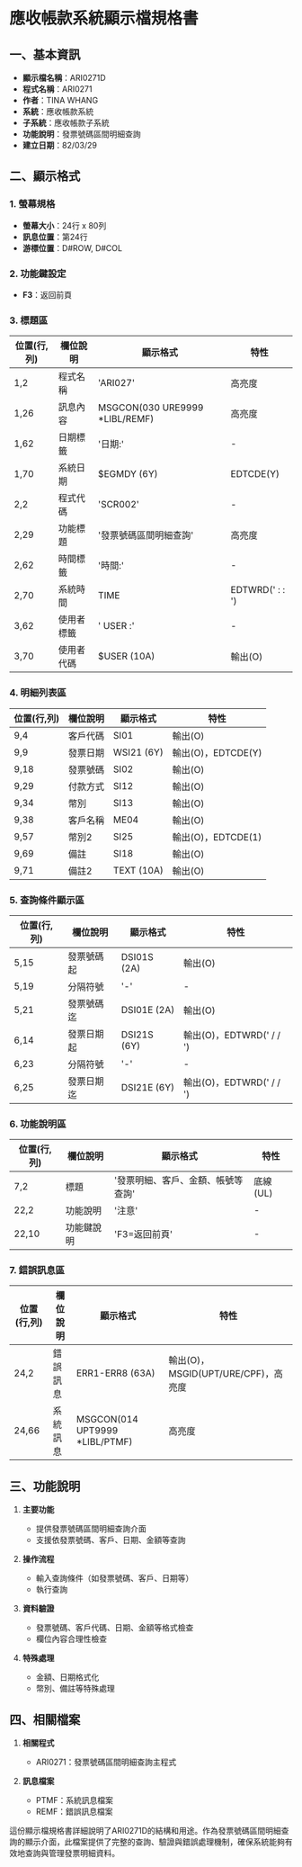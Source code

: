 # 應收帳款系統顯示檔規格書

## 一、基本資訊
- **顯示檔名稱**：ARI0271D
- **程式名稱**：ARI0271
- **作者**：TINA WHANG
- **系統**：應收帳款系統
- **子系統**：應收帳款子系統
- **功能說明**：發票號碼區間明細查詢
- **建立日期**：82/03/29

## 二、顯示格式

### 1. 螢幕規格
- **螢幕大小**：24行 x 80列
- **訊息位置**：第24行
- **游標位置**：D#ROW, D#COL

### 2. 功能鍵設定
- **F3**：返回前頁

### 3. 標題區
| 位置(行,列) | 欄位說明 | 顯示格式 | 特性 |
|------------|---------|---------|------|
| 1,2 | 程式名稱 | 'ARI027' | 高亮度 |
| 1,26 | 訊息內容 | MSGCON(030 URE9999 *LIBL/REMF) | 高亮度 |
| 1,62 | 日期標籤 | '日期:' | - |
| 1,70 | 系統日期 | $EGMDY (6Y) | EDTCDE(Y) |
| 2,2 | 程式代碼 | 'SCR002' | - |
| 2,29 | 功能標題 | '發票號碼區間明細查詢' | 高亮度 |
| 2,62 | 時間標籤 | '時間:' | - |
| 2,70 | 系統時間 | TIME | EDTWRD('  :  :  ') |
| 3,62 | 使用者標籤 | ' USER :' | - |
| 3,70 | 使用者代碼 | $USER (10A) | 輸出(O) |

### 4. 明細列表區
| 位置(行,列) | 欄位說明 | 顯示格式 | 特性 |
|------------|---------|---------|------|
| 9,4 | 客戶代碼 | SI01 | 輸出(O) |
| 9,9 | 發票日期 | WSI21 (6Y) | 輸出(O)，EDTCDE(Y) |
| 9,18 | 發票號碼 | SI02 | 輸出(O) |
| 9,29 | 付款方式 | SI12 | 輸出(O) |
| 9,34 | 幣別 | SI13 | 輸出(O) |
| 9,38 | 客戶名稱 | ME04 | 輸出(O) |
| 9,57 | 幣別2 | SI25 | 輸出(O)，EDTCDE(1) |
| 9,69 | 備註 | SI18 | 輸出(O) |
| 9,71 | 備註2 | TEXT (10A) | 輸出(O) |

### 5. 查詢條件顯示區
| 位置(行,列) | 欄位說明 | 顯示格式 | 特性 |
|------------|---------|---------|------|
| 5,15 | 發票號碼起 | DSI01S (2A) | 輸出(O) |
| 5,19 | 分隔符號 | '-' | - |
| 5,21 | 發票號碼迄 | DSI01E (2A) | 輸出(O) |
| 6,14 | 發票日期起 | DSI21S (6Y) | 輸出(O)，EDTWRD('  /  /  ') |
| 6,23 | 分隔符號 | '-' | - |
| 6,25 | 發票日期迄 | DSI21E (6Y) | 輸出(O)，EDTWRD('  /  /  ') |

### 6. 功能說明區
| 位置(行,列) | 欄位說明 | 顯示格式 | 特性 |
|------------|---------|---------|------|
| 7,2 | 標題 | '發票明細、客戶、金額、帳號等查詢' | 底線(UL) |
| 22,2 | 功能說明 | '注意' | - |
| 22,10 | 功能鍵說明 | 'F3=返回前頁' | - |

### 7. 錯誤訊息區
| 位置(行,列) | 欄位說明 | 顯示格式 | 特性 |
|------------|---------|---------|------|
| 24,2 | 錯誤訊息 | ERR1-ERR8 (63A) | 輸出(O)，MSGID(UPT/URE/CPF)，高亮度 |
| 24,66 | 系統訊息 | MSGCON(014 UPT9999 *LIBL/PTMF) | 高亮度 |

## 三、功能說明

1. **主要功能**
   - 提供發票號碼區間明細查詢介面
   - 支援依發票號碼、客戶、日期、金額等查詢

2. **操作流程**
   - 輸入查詢條件（如發票號碼、客戶、日期等）
   - 執行查詢

3. **資料驗證**
   - 發票號碼、客戶代碼、日期、金額等格式檢查
   - 欄位內容合理性檢查

4. **特殊處理**
   - 金額、日期格式化
   - 幣別、備註等特殊處理

## 四、相關檔案

1. **相關程式**
   - ARI0271：發票號碼區間明細查詢主程式

2. **訊息檔案**
   - PTMF：系統訊息檔案
   - REMF：錯誤訊息檔案

這份顯示檔規格書詳細說明了ARI0271D的結構和用途。作為發票號碼區間明細查詢的顯示介面，此檔案提供了完整的查詢、驗證與錯誤處理機制，確保系統能夠有效地查詢與管理發票明細資料。 